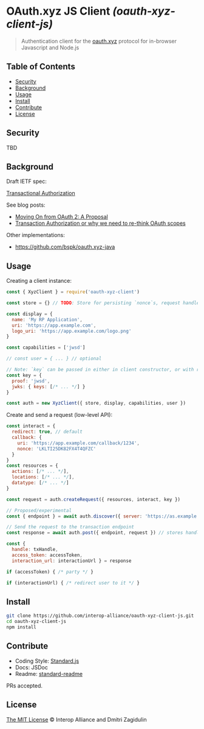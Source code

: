 # OAuth.xyz JS Client _(oauth-xyz-client-js)_

> Authentication client for the [oauth.xyz](https://oauth.xyz/) protocol for in-browser Javascript and Node.js

## Table of Contents

- [Security](#security)
- [Background](#background)
- [Usage](#usage)
- [Install](#install)
- [Contribute](#contribute)
- [License](#license)

## Security

TBD

## Background

Draft IETF spec:

[Transactional Authorization](https://tools.ietf.org/id/draft-richer-transactional-authz-00.html)

See blog posts:

* [Moving On from OAuth 2: A Proposal](https://medium.com/@justinsecurity/moving-on-from-oauth-2-629a00133ade)
* [Transaction Authorization or why we need to re-think OAuth scopes](https://medium.com/oauth-2/transaction-authorization-or-why-we-need-to-re-think-oauth-scopes-2326e2038948)

Other implementations:

* https://github.com/bspk/oauth.xyz-java

## Usage

Creating a client instance:

```js
const { XyzClient } = require('oauth-xyz-client')

const store = {} // TODO: Store for persisting `nonce`s, request handles, etc

const display = {
  name: 'My RP Application',
  uri: 'https://app.example.com',
  logo_uri: 'https://app.example.com/logo.png'
}

const capabilities = ['jwsd']

// const user = { ... } // optional

// Note: `key` can be passed in either in client constructor, or with request
const key = {
  proof: 'jwsd',
  jwks: { keys: [/* ... */] }
}

const auth = new XyzClient({ store, display, capabilities, user })
```

Create and send a request (low-level API):

```js
const interact = {
  redirect: true, // default
  callback: {
    uri: 'https://app.example.com/callback/1234',
    nonce: 'LKLTI25DK82FX4T4QFZC'
  }
}
const resources = {
  actions: [/* ... */],
  locations: [/* ... */],
  datatype: [/* ... */]
}

const request = auth.createRequest({ resources, interact, key })

// Proposed/experimental
const { endpoint } = await auth.discover({ server: 'https://as.example.com' })

// Send the request to the transaction endpoint
const response = await auth.post({ endpoint, request }) // stores handles, server nonce

const {
  handle: txHandle,
  access_token: accessToken,
  interaction_url: interactionUrl } = response

if (accessToken) { /* party */ }

if (interactionUrl) { /* redirect user to it */ }
```

## Install

```bash
git clone https://github.com/interop-alliance/oauth-xyz-client-js.git
cd oauth-xyz-client-js
npm install
```

## Contribute

* Coding Style: [Standard.js](https://standardjs.com/)
* Docs: JSDoc
* Readme: [standard-readme](https://github.com/RichardLitt/standard-readme)

PRs accepted.

## License

[The MIT License](LICENSE.md) © Interop Alliance and Dmitri Zagidulin
